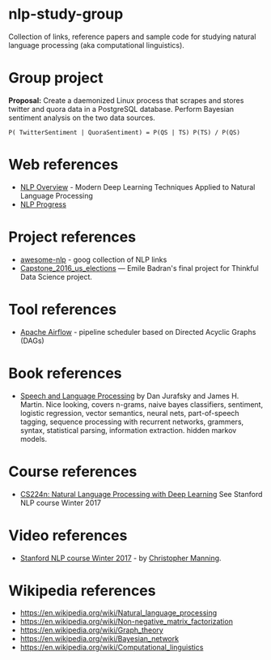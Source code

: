 # nlp-study-group
Collection of links, reference papers and sample code for studying natural language processing
(aka computational linguistics).

# Group project
**Proposal:** Create a daemonized Linux process that scrapes and stores twitter and quora data in a 
PostgreSQL database. Perform Bayesian sentiment analysis on the two data sources. 
```
P( TwitterSentiment | QuoraSentiment) = P(QS | TS) P(TS) / P(QS)
```

# Web references
- [NLP Overview](https://nlpoverview.com/) - Modern Deep Learning Techniques Applied to Natural Language Processing 
- [NLP Progress](https://nlpprogress.com/)

# Project references
- [awesome-nlp](https://github.com/keon/awesome-nlp) - goog collection of NLP links
- [Capstone_2016_us_elections](https://github.com/ebadran/thinkfulBC/blob/master/final_capstone/Capstone_2016_us_elections.ipynb)
— Emile Badran's final project for Thinkful Data Science project.

# Tool references
- [Apache Airflow](https://airflow.apache.org/) - pipeline scheduler based on Directed Acyclic Graphs (DAGs)

# Book references
- [Speech and Language Processing](https://web.stanford.edu/~jurafsky/slp3/) by Dan Jurafsky and James H. Martin. Nice 
looking, covers n-grams, naive bayes classifiers, sentiment, logistic regression, vector semantics, neural nets,
part-of-speech tagging, sequence processing with recurrent networks, grammers, syntax, statistical parsing, information
extraction. hidden markov models. 

# Course references
- [CS224n: Natural Language Processing with Deep Learning](http://web.stanford.edu/class/cs224n/syllabus.html) See 
Stanford NLP course Winter 2017 

# Video references
- [Stanford NLP course Winter 2017](https://www.youtube.com/playlist?list=PL3FW7Lu3i5Jsnh1rnUwq_TcylNr7EkRe6) - by [Christopher Manning](https://nlp.stanford.edu/manning/).

# Wikipedia references
- https://en.wikipedia.org/wiki/Natural_language_processing
- https://en.wikipedia.org/wiki/Non-negative_matrix_factorization
- https://en.wikipedia.org/wiki/Graph_theory
- https://en.wikipedia.org/wiki/Bayesian_network
- https://en.wikipedia.org/wiki/Computational_linguistics


